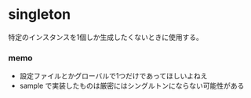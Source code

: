 # singleton

特定のインスタンスを1個しか生成したくないときに使用する。

### memo
- 設定ファイルとかグローバルで1つだけであってほしいよねえ
- sample で実装したものは厳密にはシングルトンにならない可能性がある
